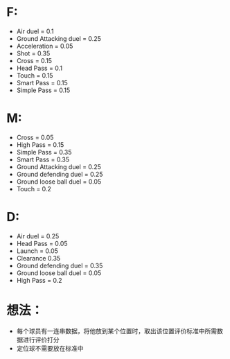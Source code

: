 # F:
- Air duel = 0.1
- Ground Attacking duel = 0.25
- Acceleration = 0.05
- Shot = 0.35
- Cross = 0.15
- Head Pass = 0.1
- Touch = 0.15
- Smart Pass = 0.15
- Simple Pass = 0.15


# M:
- Cross =  0.05
- High Pass = 0.15
- Simple Pass = 0.35
- Smart Pass = 0.35
- Ground Attacking duel = 0.25
- Ground defending duel = 0.25
- Ground loose ball duel = 0.05
- Touch = 0.2


# D:
- Air duel = 0.25
- Head Pass = 0.05
- Launch = 0.05
- Clearance 0.35
- Ground defending duel = 0.35
- Ground loose ball duel = 0.05
- High Pass = 0.2

# 想法：
- 每个球员有一连串数据，将他放到某个位置时，取出该位置评价标准中所需数据进行评价打分
- 定位球不需要放在标准中